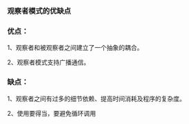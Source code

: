 ### 观察者模式的优缺点
### 优点：
1、观察者和被观察者之间建立了一个抽象的耦合。

2、观察者模式支持广播通信。
### 缺点：
1、观察者之间有过多的细节依赖、提高时间消耗及程序的复杂度。

2、使用要得当，要避免循环调用